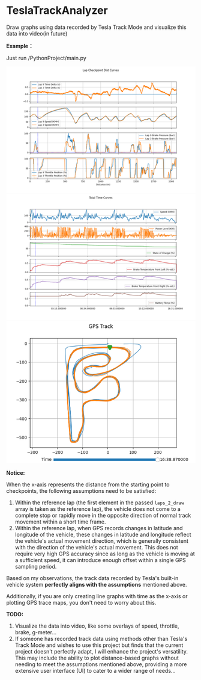# TeslaTrackAnalyzer
Draw graphs using data recorded by Tesla Track Mode and visualize this data into video(in future)

**Example：**

Just run /PythonProject/main.py
<div style="text-align:center">
    <img src="ReadMeImgs/LapCheckPointDistCurves.png" alt="Your Image Description">
</div>
<div style="text-align:center">
    <img src="ReadMeImgs/TotalTimeCurves.png" alt="Your Image Description">
</div>
<div style="text-align:center">
    <img src="ReadMeImgs/GPSTrack.png" alt="Your Image Description">
</div>


**Notice:**

When the x-axis represents the distance from the starting point to checkpoints, the following assumptions need to be satisfied:

1. Within the reference lap (the first element in the passed `laps_2_draw` array is taken as the reference lap), the vehicle does not come to a complete stop or rapidly move in the opposite direction of normal track movement within a short time frame.
2. Within the reference lap, when GPS records changes in latitude and longitude of the vehicle, these changes in latitude and longitude reflect the vehicle's actual movement direction, which is generally consistent with the direction of the vehicle's actual movement. This does not require very high GPS accuracy since as long as the vehicle is moving at a sufficient speed, it can introduce enough offset within a single GPS sampling period.

Based on my observations, the track data recorded by Tesla's built-in vehicle system **perfectly aligns with the assumptions** mentioned above.

Additionally, if you are only creating line graphs with time as the x-axis or plotting GPS trace maps, you don't need to worry about this.

**TODO:**

1. Visualize the data into video, like some overlays of speed, throttle, brake, g-meter...
2. If someone has recorded track data using methods other than Tesla's Track Mode and wishes to use this project but finds that the current project doesn't perfectly adapt, I will enhance the project's versatility. This may include the ability to plot distance-based graphs without needing to meet the assumptions mentioned above, providing a more extensive user interface (UI) to cater to a wider range of needs...